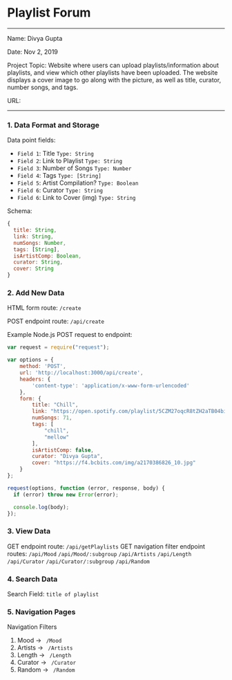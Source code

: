 
# Playlist Forum

---

Name: Divya Gupta

Date: Nov 2, 2019

Project Topic: Website where users can upload playlists/information about playlists, and view which other playlists have been uploaded. The website displays a cover image to go along with the picture, as well as title, curator, number songs, and tags.

URL: 

---


### 1. Data Format and Storage

Data point fields:
- `Field 1`: Title               `Type: String`
- `Field 2`: Link to Playlist    `Type: String`
- `Field 3`: Number of Songs     `Type: Number`
- `Field 4`: Tags                `Type: [String]`
- `Field 5`: Artist Compilation? `Type: Boolean`
- `Field 6`: Curator             `Type: String`
- `Field 6`: Link to Cover (img) `Type: String`

Schema: 
```javascript
{
  title: String,
  link: String,
  numSongs: Number,
  tags: [String],
  isArtistComp: Boolean,
  curator: String,
  cover: String
}
```

### 2. Add New Data

HTML form route: `/create`

POST endpoint route: `/api/create`

Example Node.js POST request to endpoint: 
```javascript
var request = require("request");

var options = { 
    method: 'POST',
    url: 'http://localhost:3000/api/create',
    headers: { 
        'content-type': 'application/x-www-form-urlencoded' 
    },
    form: { 
        title: "Chill",
        link: "https://open.spotify.com/playlist/5CZM27oqcR8tZH2aTB04bi?si=9Vt2Xk84RKiqNn8aAL-Jzg",
        numSongs: 71,
        tags: [
            "chill",
            "mellow"
        ],
        isArtistComp: false,
        curator: "Divya Gupta",
        cover: "https://f4.bcbits.com/img/a2170386826_10.jpg"
    } 
};

request(options, function (error, response, body) {
  if (error) throw new Error(error);

  console.log(body);
});
```

### 3. View Data

GET endpoint route: `/api/getPlaylists`
GET navigation filter endpoint routes: 
`/api/Mood`
`/api/Mood/:subgroup`
`/api/Artists`
`/api/Length`
`/api/Curator`
`/api/Curator/:subgroup`
`/api/Random`

### 4. Search Data

Search Field: `title of playlist`

### 5. Navigation Pages

Navigation Filters
1. Mood -> `  /Mood  `
2. Artists -> `  /Artists  `
3. Length -> `  /Length  `
4. Curator -> `  /Curator  `
5. Random -> `  /Random  `

